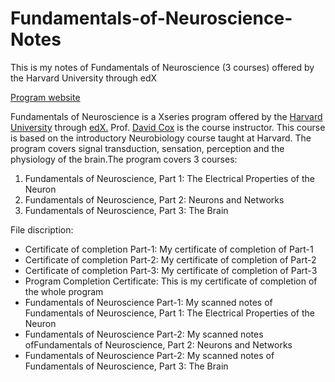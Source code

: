 # Fundamentals-of-Neuroscience-Notes
This is my notes of Fundamentals of Neuroscience (3 courses) offered by the Harvard University through edX

[Program website](https://www.edx.org/xseries/harvardx-fundamentals-of-neuroscience)

Fundamentals of Neuroscience is a Xseries program offered by the [Harvard University](https://www.harvard.edu/) through [edX.](https://www.edx.org/) Prof. [David Cox](https://www.edx.org/bio/david-cox) is the course instructor. This course is based on the introductory Neurobiology course taught at Harvard. The program covers signal transduction, sensation, perception and the physiology of the brain.The program covers 3 courses:
1. Fundamentals of Neuroscience, Part 1: The Electrical Properties of the Neuron
2. Fundamentals of Neuroscience, Part 2: Neurons and Networks
3. Fundamentals of Neuroscience, Part 3: The Brain

File discription:
* Certificate of completion Part-1: My certificate of completion of Part-1
* Certificate of completion Part-2: My certificate of completion of Part-2
* Certificate of completion Part-3: My certificate of completion of Part-3
* Program Completion Certificate: This is my certificate of completion of the whole program
* Fundamentals of Neuroscience Part-1: My scanned notes of Fundamentals of Neuroscience, Part 1: The Electrical Properties of the Neuron
* Fundamentals of Neuroscience Part-2: My scanned notes ofFundamentals of Neuroscience, Part 2: Neurons and Networks
* Fundamentals of Neuroscience Part-2: My scanned notes of Fundamentals of Neuroscience, Part 3: The Brain
